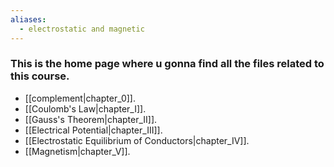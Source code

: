 ```yaml
---
aliases:
  - electrostatic and magnetic
---
```


### This is the home page where u gonna find all the files related to this course.

- [[complement|chapter_0]].
- [[Coulomb's Law|chapter_I]].
- [[Gauss's Theorem|chapter_II]].
- [[Electrical Potential|chapter_III]].
- [[Electrostatic Equilibrium of Conductors|chapter_IV]].
- [[Magnetism|chapter_V]].